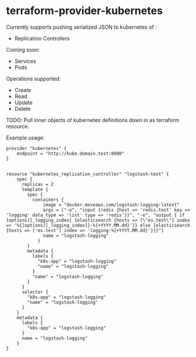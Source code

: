 # terraform-provider-kubernetes

Currently supports pushing serialized JSON to kubernetes of :
 * Replication Controllers

Coming soon:
 * Services
 * Pods

Operations supported:
 * Create
 * Read
 * Update
 * Delete

TODO: Pull inner objects of kubernetes definitions down in as terraform resource.

Example usage:

```
provider "kubernetes" {
    endpoint = "http://kube.domain.test:8080"
}


resource "kubernetes_replication_controller" "logstash-test" {
    spec {
      replicas = 2
      template {
        spec {
          containers {
              image = "docker.moveaws.com/logstash-logging:latest"
              args = ["-e", "input {redis {host => 'redis.test' key => 'logging' data_type => 'list' type => 'redis'}}", "-e", "output { if [options][_logging_index] {elasticsearch {hosts => [\"es.test\"] index => '%{[options][_logging_index]}-%{+YYYY.MM.dd}'}} else {elasticsearch {hosts => ['es.test'] index => 'logging-%{+YYYY.MM.dd}'}}}"]
              name = "logstash-logging"
            }
        }
        metadata {
          labels {
            "k8s-app" = "logstash-logging"
            "name" = "logstash-logging"
          }
          "name" = "logstash-logging"
        }
      }
      selector {
        "k8s-app" = "logstash-logging"
        "name" = "logstash-logging"
      }
    }
    metadata {
      labels {
        "k8s-app" = "logstash-logging"
      }
      name = "logstash-logging"
    }
}
```
